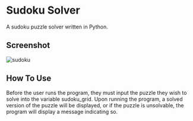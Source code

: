 # Sudoku Solver
A sudoku puzzle solver written in Python.
## Screenshot
![sudoku](https://github.com/Aryan-Kanak/images/blob/main/sudoku.png?raw=true)
## How To Use
Before the user runs the program, they must input the puzzle they wish to solve into the variable sudoku_grid. Upon running the program, a solved version of the puzzle will be displayed, or if the puzzle is unsolvable, the program will display a message indicating so.
